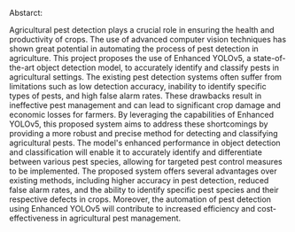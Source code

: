 Abstarct:

Agricultural pest detection plays a crucial role in ensuring the health and productivity of crops. The use of advanced computer vision techniques has shown great potential in automating the process of pest detection in agriculture. This project proposes the use of Enhanced YOLOv5, a state-of-the-art object detection model, to accurately identify and classify pests in agricultural settings. The existing pest detection systems often suffer from limitations such as low detection accuracy, inability to identify specific types of pests, and high false alarm rates. These drawbacks result in ineffective pest management and can lead to significant crop damage and economic losses for farmers. By leveraging the capabilities of Enhanced YOLOv5, this proposed system aims to address these shortcomings by providing a more robust and precise method for detecting and classifying agricultural pests. The model's enhanced performance in object detection and classification will enable it to accurately identify and differentiate between various pest species, allowing for targeted pest control measures to be implemented. The proposed system offers several advantages over existing methods, including higher accuracy in pest detection, reduced false alarm rates, and the ability to identify specific pest species and their respective defects in crops. Moreover, the automation of pest detection using Enhanced YOLOv5 will contribute to increased efficiency and cost-effectiveness in agricultural pest management.
